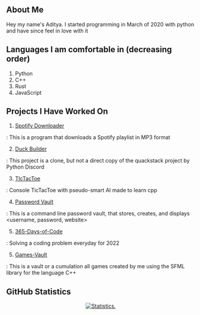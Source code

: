 <!-- ![A Tool For Converting Caffeine Into Code](https://i.pinimg.com/originals/b6/d9/e4/b6d9e4bb3642d036a207f7a83b2f9128.jpg) -->

## About Me

Hey my name's Aditya. I started programming in March of 2020 with python and have since feel in love with it

## Languages I am comfortable in (decreasing order)

1. Python
2. C++
3. Rust
4. JavaScript

## Projects I Have Worked On

1. [Spotify Downloader](https://github.com/Reverend-Toady/Spotify-Downloader)
  
  : This is a program that downloads a Spotify playlist in MP3 format

2. [Duck Builder](https://github.com/Reverend-Toady/Duck-Builder)
  
  : This project is a clone, but not a direct copy of the quackstack project by Python Discord

3. [TIcTacToe](https://github.com/Reverend-Toady/tic-tac-toe)
  
  : Console TicTacToe with pseudo-smart AI made to learn cpp

4. [Password Vault](https://github.com/Reverend-Toady/password-vault)
  
  : This is a command line password vault, that stores, creates, and displays <username, password, website> 

5. [365-Days-of-Code](https://github.com/Reverend-Toady/365-Days-of-Code)
  
  : Solving a coding problem everyday for 2022

5. [Games-Vault](https://github.com/Reverend-Toady/Games-Vault)
  
  : This is a vault or a cumulation all games created by me using the SFML library for the language C++
  
## GitHub Statistics

<p align=center>
<a href="https://github.com/Reverend-Toady">
  <img align="center" src="https://github-readme-stats.vercel.app/api?username=Reverend-Toady&show_icons=true&include_all_commits=true&count_private=true$show_icons=true&theme=tokyonight&hide_border=true" alt="Statistics." />
</a>
</p>
</details>
